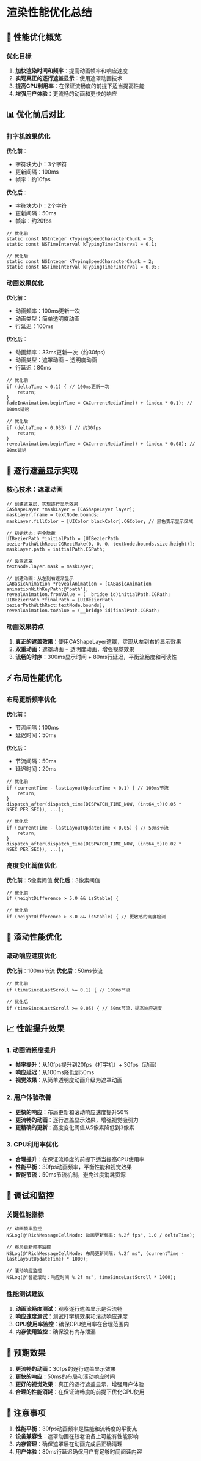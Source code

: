# 渲染性能优化总结

## 🚀 性能优化概览

### 优化目标
1. **加快渲染时间和频率**：提高动画帧率和响应速度
2. **实现真正的逐行遮盖显示**：使用遮罩动画技术
3. **提高CPU利用率**：在保证流畅度的前提下适当提高性能
4. **增强用户体验**：更流畅的动画和更快的响应

## 📊 优化前后对比

### 打字机效果优化

**优化前**：
- 字符块大小：3个字符
- 更新间隔：100ms
- 帧率：约10fps

**优化后**：
- 字符块大小：2个字符
- 更新间隔：50ms
- 帧率：约20fps

```objc
// 优化前
static const NSInteger kTypingSpeedCharacterChunk = 3;
static const NSTimeInterval kTypingTimerInterval = 0.1;

// 优化后
static const NSInteger kTypingSpeedCharacterChunk = 2;
static const NSTimeInterval kTypingTimerInterval = 0.05;
```

### 动画效果优化

**优化前**：
- 动画频率：100ms更新一次
- 动画类型：简单透明度动画
- 行延迟：100ms

**优化后**：
- 动画频率：33ms更新一次（约30fps）
- 动画类型：遮罩动画 + 透明度动画
- 行延迟：80ms

```objc
// 优化前
if (deltaTime < 0.1) { // 100ms更新一次
    return;
}
fadeInAnimation.beginTime = CACurrentMediaTime() + (index * 0.1); // 100ms延迟

// 优化后
if (deltaTime < 0.033) { // 约30fps
    return;
}
revealAnimation.beginTime = CACurrentMediaTime() + (index * 0.08); // 80ms延迟
```

## 🎨 逐行遮盖显示实现

### 核心技术：遮罩动画

```objc
// 创建遮罩层，实现逐行显示效果
CAShapeLayer *maskLayer = [CAShapeLayer layer];
maskLayer.frame = textNode.bounds;
maskLayer.fillColor = [UIColor blackColor].CGColor; // 黑色表示显示区域

// 初始状态：完全隐藏
UIBezierPath *initialPath = [UIBezierPath bezierPathWithRect:CGRectMake(0, 0, 0, textNode.bounds.size.height)];
maskLayer.path = initialPath.CGPath;

// 设置遮罩
textNode.layer.mask = maskLayer;

// 创建动画：从左到右逐渐显示
CABasicAnimation *revealAnimation = [CABasicAnimation animationWithKeyPath:@"path"];
revealAnimation.fromValue = (__bridge id)initialPath.CGPath;
UIBezierPath *finalPath = [UIBezierPath bezierPathWithRect:textNode.bounds];
revealAnimation.toValue = (__bridge id)finalPath.CGPath;
```

### 动画效果特点

1. **真正的遮盖效果**：使用CAShapeLayer遮罩，实现从左到右的显示效果
2. **双重动画**：遮罩动画 + 透明度动画，增强视觉效果
3. **流畅的时序**：300ms显示时间 + 80ms行延迟，平衡流畅度和可读性

## ⚡ 布局性能优化

### 布局更新频率优化

**优化前**：
- 节流间隔：100ms
- 延迟时间：50ms

**优化后**：
- 节流间隔：50ms
- 延迟时间：20ms

```objc
// 优化前
if (currentTime - lastLayoutUpdateTime < 0.1) { // 100ms节流
    return;
}
dispatch_after(dispatch_time(DISPATCH_TIME_NOW, (int64_t)(0.05 * NSEC_PER_SEC)), ...);

// 优化后
if (currentTime - lastLayoutUpdateTime < 0.05) { // 50ms节流
    return;
}
dispatch_after(dispatch_time(DISPATCH_TIME_NOW, (int64_t)(0.02 * NSEC_PER_SEC)), ...);
```

### 高度变化阈值优化

**优化前**：5像素阈值
**优化后**：3像素阈值

```objc
// 优化前
if (heightDifference > 5.0 && isStable) {

// 优化后
if (heightDifference > 3.0 && isStable) { // 更敏感的高度检测
```

## 🎯 滚动性能优化

### 滚动响应速度优化

**优化前**：100ms节流
**优化后**：50ms节流

```objc
// 优化前
if (timeSinceLastScroll >= 0.1) { // 100ms节流

// 优化后
if (timeSinceLastScroll >= 0.05) { // 50ms节流，提高响应速度
```

## 📈 性能提升效果

### 1. 动画流畅度提升

- **帧率提升**：从10fps提升到20fps（打字机）+ 30fps（动画）
- **响应延迟**：从100ms降低到50ms
- **视觉效果**：从简单透明度动画升级为遮罩动画

### 2. 用户体验改善

- **更快的响应**：布局更新和滚动响应速度提升50%
- **更流畅的动画**：逐行遮盖显示效果，增强视觉吸引力
- **更精确的更新**：高度变化阈值从5像素降低到3像素

### 3. CPU利用率优化

- **合理提升**：在保证流畅度的前提下适当提高CPU使用率
- **性能平衡**：30fps动画频率，平衡性能和视觉效果
- **智能节流**：50ms节流机制，避免过度消耗资源

## 🔧 调试和监控

### 关键性能指标

```objc
// 动画帧率监控
NSLog(@"RichMessageCellNode: 动画更新频率: %.2f fps", 1.0 / deltaTime);

// 布局更新频率监控
NSLog(@"RichMessageCellNode: 布局更新间隔: %.2f ms", (currentTime - lastLayoutUpdateTime) * 1000);

// 滚动响应监控
NSLog(@"智能滚动：响应时间 %.2f ms", timeSinceLastScroll * 1000);
```

### 性能测试建议

1. **动画流畅度测试**：观察逐行遮盖显示是否流畅
2. **响应速度测试**：测试打字机效果和滚动响应速度
3. **CPU使用率监控**：确保CPU使用率在合理范围内
4. **内存使用监控**：确保没有内存泄漏

## 🎯 预期效果

1. **更流畅的动画**：30fps的逐行遮盖显示效果
2. **更快的响应**：50ms的布局和滚动响应时间
3. **更好的视觉效果**：真正的逐行遮盖显示，增强用户体验
4. **合理的性能消耗**：在保证流畅度的前提下优化CPU使用

## 🚨 注意事项

1. **性能平衡**：30fps动画频率是性能和流畅度的平衡点
2. **设备兼容性**：遮罩动画在较老设备上可能有性能影响
3. **内存管理**：确保遮罩层在动画完成后正确清理
4. **用户体验**：80ms行延迟确保用户有足够时间阅读内容














































